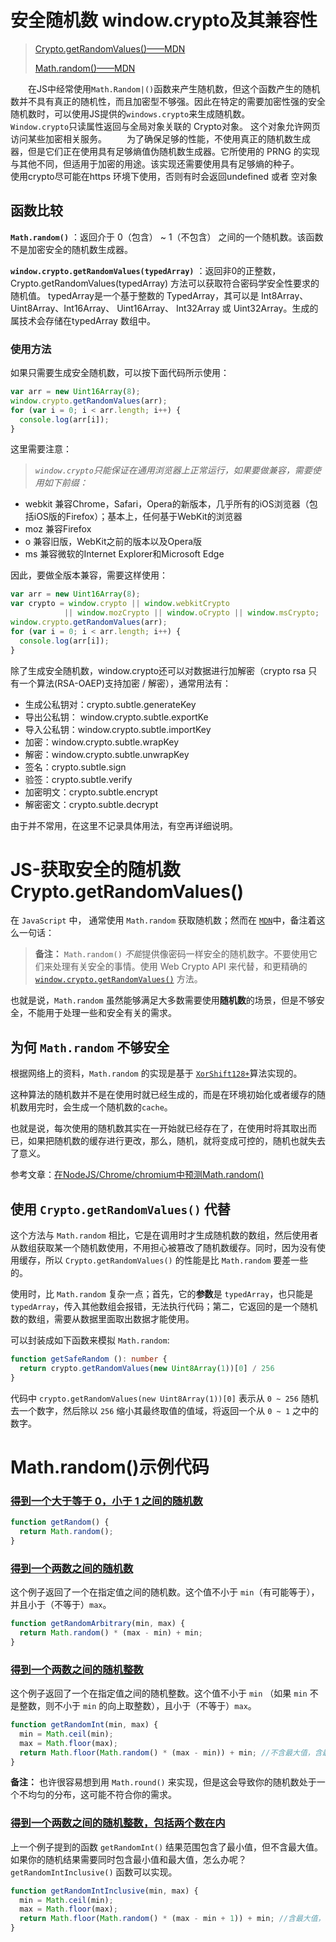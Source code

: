 # 安全随机数 window.crypto及其兼容性

> [Crypto.getRandomValues()——MDN](https://developer.mozilla.org/zh-CN/docs/Web/API/Crypto/getRandomValues) 
>
> [Math.random()——MDN](https://developer.mozilla.org/zh-CN/docs/Web/JavaScript/Reference/Global_Objects/Math/random) 

    在JS中经常使用`Math.Random|()`函数来产生随机数，但这个函数产生的随机数并不具有真正的随机性，而且加密型不够强。因此在特定的需要加密性强的安全随机数时，可以使用JS提供的`windows.crypto`来生成随机数。
    `Window.crypto`只读属性返回与全局对象关联的 Crypto对象。 这个对象允许网页访问某些加密相关服务。
    为了确保足够的性能，不使用真正的随机数生成器，但是它们正在使用具有足够熵值伪随机数生成器。它所使用的 PRNG 的实现与其他不同，但适用于加密的用途。该实现还需要使用具有足够熵的种子。
    使用crypto尽可能在https 环境下使用，否则有时会返回undefined 或者 空对象

## 函数比较

**`Math.random()`** ：返回介于 0（包含） ~ 1（不包含） 之间的一个随机数。该函数不是加密安全的随机数生成器。

**`window.crypto.getRandomValues(typedArray)`** ：返回非0的正整数，Crypto.getRandomValues(typedArray) 方法可以获取符合密码学安全性要求的随机值。
typedArray是一个基于整数的 TypedArray，其可以是 Int8Array、Uint8Array、Int16Array、 Uint16Array、 Int32Array 或 Uint32Array。生成的属技术会存储在typedArray 数组中。

### 使用方法
如果只需要生成安全随机数，可以按下面代码所示使用：

```javascript
var arr = new Uint16Array(8);
window.crypto.getRandomValues(arr);
for (var i = 0; i < arr.length; i++) {
  console.log(arr[i]);
}
```

这里需要注意：

> *`window.crypto`只能保证在通用浏览器上正常运行，如果要做兼容，需要使用如下前缀：*

- webkit 兼容Chrome，Safari，Opera的新版本，几乎所有的iOS浏览器（包括iOS版的Firefox）；基本上，任何基于WebKit的浏览器
- moz 兼容Firefox
- o 兼容旧版，WebKit之前的版本以及Opera版
- ms 兼容微软的Internet Explorer和Microsoft Edge

因此，要做全版本兼容，需要这样使用：

```javascript
var arr = new Uint16Array(8);
var crypto = window.crypto || window.webkitCrypto 
			|| window.mozCrypto || window.oCrypto || window.msCrypto;
window.crypto.getRandomValues(arr);
for (var i = 0; i < arr.length; i++) {
  console.log(arr[i]);
}
```

除了生成安全随机数，window.crypto还可以对数据进行加解密（crypto rsa 只有一个算法(RSA-OAEP)支持加密 / 解密），通常用法有：

- 生成公私钥对：crypto.subtle.generateKey
- 导出公私钥： window.crypto.subtle.exportKe
- 导入公私钥：window.crypto.subtle.importKey
- 加密：window.crypto.subtle.wrapKey
- 解密：window.crypto.subtle.unwrapKey
- 签名：crypto.subtle.sign
- 验签：crypto.subtle.verify
- 加密明文：crypto.subtle.encrypt
- 解密密文：crypto.subtle.decrypt

由于并不常用，在这里不记录具体用法，有空再详细说明。



# JS-获取安全的随机数Crypto.getRandomValues()

在 `JavaScript` 中， 通常使用 `Math.random` 获取随机数；然而在 [`MDN`](https://developer.mozilla.org/zh-CN/docs/Web/JavaScript/Reference/Global_Objects/Math/random)中，备注着这么一句话：

> **备注：** `Math.random()` *不能*提供像密码一样安全的随机数字。不要使用它们来处理有关安全的事情。使用 Web Crypto API 来代替，和更精确的[`window.crypto.getRandomValues()`](https://developer.mozilla.org/zh-CN/docs/Web/API/Crypto/getRandomValues) 方法。

也就是说，`Math.random` 虽然能够满足大多数需要使用**随机数**的场景，但是不够安全，不能用于处理一些和安全有关的需求。

## 为何 `Math.random` 不够安全

根据网络上的资料，`Math.random` 的实现是基于 [`XorShift128+`](https://link.juejin.cn/?target=https%3A%2F%2Fv8.dev%2Fblog%2Fmath-random)算法实现的。

这种算法的随机数并不是在使用时就已经生成的，而是在环境初始化或者缓存的随机数用完时，会生成一个随机数的`cache`。

也就是说，每次使用的随机数其实在一开始就已经存在了，在使用时将其取出而已，如果把随机数的缓存进行更改，那么，随机，就将变成可控的，随机也就失去了意义。

参考文章：[在NodeJS/Chrome/chromium中预测Math.random()](https://www.anquanke.com/post/id/231799) 

## 使用 `Crypto.getRandomValues()` 代替

这个方法与 `Math.random` 相比，它是在调用时才生成随机数的数组，然后使用者从数组获取某一个随机数使用，不用担心被篡改了随机数缓存。同时，因为没有使用缓存，所以 `Crypto.getRandomValues()` 的性能是比 `Math.random` 要差一些的。

使用时，比 `Math.random` 复杂一点；首先，它的**参数**是 `typedArray`，也只能是 `typedArray`，传入其他数组会报错，无法执行代码；第二，它返回的是一个随机数的数组，需要从数据里面取出数据才能使用。

可以封装成如下函数来模拟 `Math.random`:

```ts
function getSafeRandom (): number {
  return crypto.getRandomValues(new Uint8Array(1))[0] / 256
}
```

代码中 `crypto.getRandomValues(new Uint8Array(1))[0]` 表示从 `0 ~ 256` 随机去一个数字，然后除以 `256` 缩小其最终取值的值域，将返回一个从 `0 ~ 1` 之中的数字。

# Math.random()示例代码

### [得到一个大于等于 0，小于 1 之间的随机数](https://developer.mozilla.org/zh-CN/docs/Web/JavaScript/Reference/Global_Objects/Math/random#得到一个大于等于_0，小于_1_之间的随机数)

```js
function getRandom() {
  return Math.random();
}
```



### [得到一个两数之间的随机数](https://developer.mozilla.org/zh-CN/docs/Web/JavaScript/Reference/Global_Objects/Math/random#得到一个两数之间的随机数)

这个例子返回了一个在指定值之间的随机数。这个值不小于 `min`（有可能等于），并且小于（不等于）`max`。

```js
function getRandomArbitrary(min, max) {
  return Math.random() * (max - min) + min;
}
```



### [得到一个两数之间的随机整数](https://developer.mozilla.org/zh-CN/docs/Web/JavaScript/Reference/Global_Objects/Math/random#得到一个两数之间的随机整数)

这个例子返回了一个在指定值之间的随机整数。这个值不小于 `min` （如果 `min` 不是整数，则不小于 `min` 的向上取整数），且小于（不等于）`max`。

```js
function getRandomInt(min, max) {
  min = Math.ceil(min);
  max = Math.floor(max);
  return Math.floor(Math.random() * (max - min)) + min; //不含最大值，含最小值
}
```



**备注：** 也许很容易想到用 `Math.round()` 来实现，但是这会导致你的随机数处于一个不均匀的分布，这可能不符合你的需求。

### [得到一个两数之间的随机整数，包括两个数在内](https://developer.mozilla.org/zh-CN/docs/Web/JavaScript/Reference/Global_Objects/Math/random#得到一个两数之间的随机整数，包括两个数在内)

上一个例子提到的函数 `getRandomInt()` 结果范围包含了最小值，但不含最大值。如果你的随机结果需要同时包含最小值和最大值，怎么办呢？`getRandomIntInclusive()` 函数可以实现。

```js
function getRandomIntInclusive(min, max) {
  min = Math.ceil(min);
  max = Math.floor(max);
  return Math.floor(Math.random() * (max - min + 1)) + min; //含最大值，含最小值
}
```
